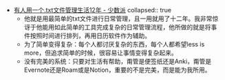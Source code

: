 - [有人用一个.txt文件管理生活12年 - 少数派](https://sspai.com/post/70804)
  collapsed:: true
	- 他就是用最简单的txt文件进行日常管理，且一用就用了十二年。我非常惊讶于他能用如此简单的工具完成复杂的日常管理流程，他所做的就是将事件按照时间进行排列，再用日历软件作为辅助。
	- 为了简单变得复杂：每个人都讨厌复杂的东西，每个人都希望less is more，但追求简单的时候，很容易让事情变得复杂起来。
	- 没有完美的系统：只要对生活有帮助，甭管是便签纸还是Anki，甭管是Evernote还是Roam或是Notion，重要的不是完美，而是能为我所用。